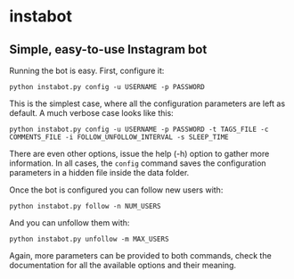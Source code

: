 # instabot
## Simple, easy-to-use Instagram bot

Running the bot is easy. First, configure it:
```
python instabot.py config -u USERNAME -p PASSWORD
```
This is the simplest case, where all the configuration parameters are left as default. A much verbose case looks like this:
```
python instabot.py config -u USERNAME -p PASSWORD -t TAGS_FILE -c COMMENTS_FILE -i FOLLOW_UNFOLLOW_INTERVAL -s SLEEP_TIME
```
There are even other options, issue the help (-h) option to gather more information. In all cases, the `config` command saves the configuration parameters in a hidden file inside the data folder.

Once the bot is configured you can follow new users with:
```
python instabot.py follow -n NUM_USERS
```
And you can unfollow them with:
```
python instabot.py unfollow -m MAX_USERS
```
Again, more parameters can be provided to both commands, check the documentation for all the available options and their meaning.
